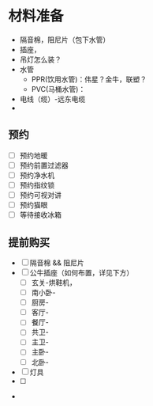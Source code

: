 # 材料准备
- 隔音棉，阻尼片（包下水管）
- 插座，
- 吊灯怎么装？
- 水管
  - PPR(饮用水管)：伟星？金牛，联塑？
  - PVC(马桶水管)：
- 电线（缆）-远东电缆
- 
## 预约
- [ ] 预约地暖
- [ ] 预约前置过滤器
- [ ] 预约净水机
- [ ] 预约指纹锁
- [ ] 预约可视对讲
- [ ] 预约猫眼
- [ ] 等待接收冰箱
## 提前购买
- [ ] 隔音棉 && 阻尼片
- [ ] 公牛插座（如何布置，详见下方）
  - [ ] 玄关-烘鞋机，
  - [ ] 南小卧-
  - [ ] 厨房-
  - [ ] 客厅-
  - [ ] 餐厅-
  - [ ] 共卫-
  - [ ] 主卫-
  - [ ] 主卧-
  - [ ] 北卧-
- [ ] 灯具
- [ ] 
- 

